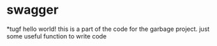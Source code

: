 # swagger
*tugf
hello world!
this is a part of the code for the garbage project.
just some useful function to write code
